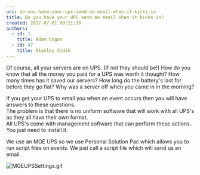 ```yaml
---
uri: do-you-have-your-ups-send-an-email-when-it-kicks-in
title: Do you have your UPS send an email when it kicks in?
created: 2017-07-01 00:21:30
authors:
  - id: 1
    title: Adam Cogan
  - id: 47
    title: Stanley Sidik
---
```





<span class='intro'> Of course, all your servers are on UPS. (If not they should be!) How do you know that all the money you paid for a UPS was worth it thought? How many times has it saved our servers? How long do the battery's last for before they go flat? Why was a server off when you came in in the morning?<br> </span>

<p>If you get your UPS to email you when an event occurs then you will have answers to these questions.<br>The problem is that there is no uniform software that will work with all UPS's as they all have their&#160;own&#160;format.<br>All UPS's come with management software that can perform these actions. You just&#160;need&#160;to install it. 
   <br></p><p>We use&#160;an MGE&#160;UPS so we use Personal Solution Pac which allows you to run script files on events. We just call a script file which will send us an email. 
   <br></p><dl class="image"><dt><img src="/PublishingImages/MGEUPSSettings.gif" alt="MGEUPSSettings.gif" />​<br></dt></dl>


